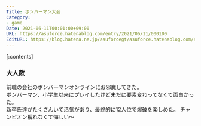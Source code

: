 ```yaml
---
Title: ボンバーマン大会
Category:
- game
Date: 2021-06-11T00:01:00+09:00
URL: https://asuforce.hatenablog.com/entry/2021/06/11/000100
EditURL: https://blog.hatena.ne.jp/asuforcegt/asuforce.hatenablog.com/atom/entry/26006613774590233
---
```


[:contents]

### 大人数

前職の会社のボンバーマンオンラインにお邪魔してきた。  
ボンバーマン、小学生以来にプレイしたけど未だに要素変わってなくて面白かった。  
新卒氏達がたくさんいて活気があり、最終的に12人位で爆破を楽しめた。
チャンピオン獲れなくて悔しい〜


